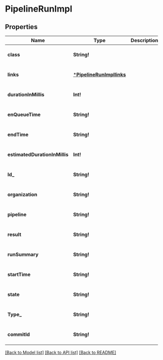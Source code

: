 # PipelineRunImpl

## Properties
Name | Type | Description | Notes
------------ | ------------- | ------------- | -------------
**class** | **String!** |  | [optional] [default to null]
**links** | [***PipelineRunImpllinks**](PipelineRunImpllinks.md) |  | [optional] [default to null]
**durationInMillis** | **Int!** |  | [optional] [default to null]
**enQueueTime** | **String!** |  | [optional] [default to null]
**endTime** | **String!** |  | [optional] [default to null]
**estimatedDurationInMillis** | **Int!** |  | [optional] [default to null]
**Id_** | **String!** |  | [optional] [default to null]
**organization** | **String!** |  | [optional] [default to null]
**pipeline** | **String!** |  | [optional] [default to null]
**result** | **String!** |  | [optional] [default to null]
**runSummary** | **String!** |  | [optional] [default to null]
**startTime** | **String!** |  | [optional] [default to null]
**state** | **String!** |  | [optional] [default to null]
**Type_** | **String!** |  | [optional] [default to null]
**commitId** | **String!** |  | [optional] [default to null]

[[Back to Model list]](../README.md#documentation-for-models) [[Back to API list]](../README.md#documentation-for-api-endpoints) [[Back to README]](../README.md)


